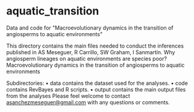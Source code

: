 # aquatic_transition
Data and code for "Macroevolutionary dynamics in the transition of angiosperms to aquatic environments" 

This directory contains the main files needed to conduct the inferences published in
AS Meseguer, R Carrillo, SW Graham, I Sanmartín. Why angiosperm lineages on aquatic environments are species poor? Macroevolutionary dynamics in the transition of angiosperms to aquatic environments

Subdirectories:
	•	data contains the dataset used for the analyses.
	•	code contains RevBayes and R scripts.
	•	output contains the main output files from the analyses
Please feel welcome to contact asanchezmeseguer@gmail.com with any questions or comments.
